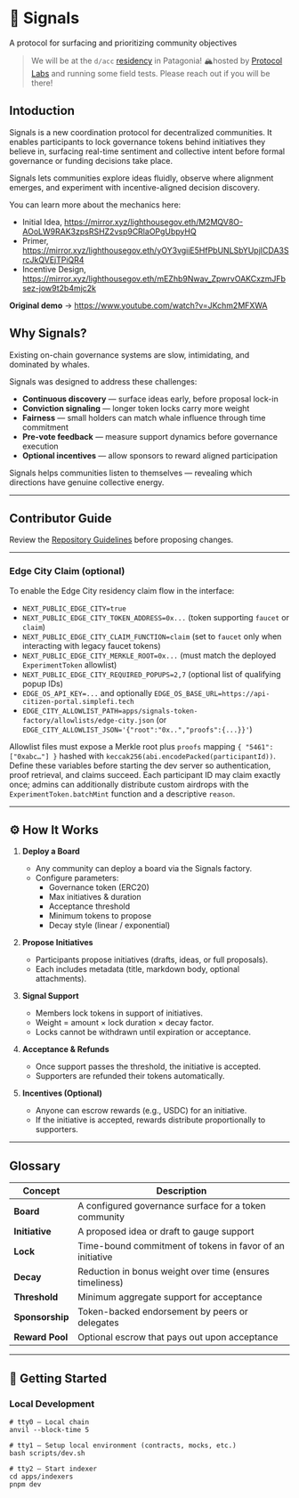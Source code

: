 # 📡 Signals

A protocol for surfacing and prioritizing community objectives

> We will be at the `d/acc` [residency](https://x.com/LighthouseGov/status/1973754291744886846) in Patagonia! 🏔️hosted by [Protocol Labs](https://github.com/protocol) and running some field tests. Please reach out if you will be there!

## Intoduction

Signals is a new coordination protocol for decentralized communities.
It enables participants to lock governance tokens behind initiatives they believe in, surfacing real-time sentiment and collective intent before formal governance or funding decisions take place.

Signals lets communities explore ideas fluidly, observe where alignment emerges, and experiment with incentive-aligned decision discovery.

You can learn more about the mechanics here:

- Initial Idea, <https://mirror.xyz/lighthousegov.eth/M2MQV8O-AOoLW9RAK3zpsRSHZ2vsp9CRlaOPgUbpyHQ>
- Primer, <https://mirror.xyz/lighthousegov.eth/yOY3vgiiE5HfPbUNLSbYUpjICDA3SrcJkQVEjTPiQR4>
- Incentive Design, <https://mirror.xyz/lighthousegov.eth/mEZhb9Nwav_ZpwrvOAKCxzmJFbsez-jow9t2b4mjc2k>

**Original demo** → <https://www.youtube.com/watch?v=JKchm2MFXWA>

## Why Signals?

Existing on-chain governance systems are slow, intimidating, and dominated by whales.

Signals was designed to address these challenges:

- **Continuous discovery** — surface ideas early, before proposal lock-in
- **Conviction signaling** — longer token locks carry more weight
- **Fairness** — small holders can match whale influence through time commitment
- **Pre-vote feedback** — measure support dynamics before governance execution
- **Optional incentives** — allow sponsors to reward aligned participation

Signals helps communities listen to themselves — revealing which directions have genuine collective energy.

---

## Contributor Guide

Review the [Repository Guidelines](AGENTS.md) before proposing changes.

---

### Edge City Claim (optional)

To enable the Edge City residency claim flow in the interface:

- `NEXT_PUBLIC_EDGE_CITY=true`
- `NEXT_PUBLIC_EDGE_CITY_TOKEN_ADDRESS=0x...` (token supporting `faucet` or `claim`)
- `NEXT_PUBLIC_EDGE_CITY_CLAIM_FUNCTION=claim` (set to `faucet` only when interacting with legacy faucet tokens)
- `NEXT_PUBLIC_EDGE_CITY_MERKLE_ROOT=0x...` (must match the deployed `ExperimentToken` allowlist)
- `NEXT_PUBLIC_EDGE_CITY_REQUIRED_POPUPS=2,7` (optional list of qualifying popup IDs)
- `EDGE_OS_API_KEY=...` and optionally `EDGE_OS_BASE_URL=https://api-citizen-portal.simplefi.tech`
- `EDGE_CITY_ALLOWLIST_PATH=apps/signals-token-factory/allowlists/edge-city.json` (or `EDGE_CITY_ALLOWLIST_JSON='{"root":"0x..","proofs":{...}}'`)

Allowlist files must expose a Merkle root plus `proofs` mapping `{ "5461": ["0xabc…"] }` hashed with `keccak256(abi.encodePacked(participantId))`. Define these variables before starting the dev server so authentication, proof retrieval, and claims succeed. Each participant ID may claim exactly once; admins can additionally distribute custom airdrops with the `ExperimentToken.batchMint` function and a descriptive `reason`.

---

## ⚙️ How It Works

1. **Deploy a Board**
   - Any community can deploy a board via the Signals factory.
   - Configure parameters:
     - Governance token (ERC20)
     - Max initiatives & duration
     - Acceptance threshold
     - Minimum tokens to propose
     - Decay style (linear / exponential)

2. **Propose Initiatives**
   - Participants propose initiatives (drafts, ideas, or full proposals).
   - Each includes metadata (title, markdown body, optional attachments).

3. **Signal Support**
   - Members lock tokens in support of initiatives.
   - Weight = amount × lock duration × decay factor.
   - Locks cannot be withdrawn until expiration or acceptance.

4. **Acceptance & Refunds**
   - Once support passes the threshold, the initiative is accepted.
   - Supporters are refunded their tokens automatically.

5. **Incentives (Optional)**
   - Anyone can escrow rewards (e.g., USDC) for an initiative.
   - If the initiative is accepted, rewards distribute proportionally to supporters.

---

## Glossary

<!-- TODO move to docs -->

| Concept | Description |
|---------|-------------|
| **Board** | A configured governance surface for a token community |
| **Initiative** | A proposed idea or draft to gauge support |
| **Lock** | Time-bound commitment of tokens in favor of an initiative |
| **Decay** | Reduction in bonus weight over time (ensures timeliness) |
| **Threshold** | Minimum aggregate support for acceptance |
| **Sponsorship** | Token-backed endorsement by peers or delegates |
| **Reward Pool** | Optional escrow that pays out upon acceptance |

---

## 🚀 Getting Started

### Local Development

```shell
# tty0 – Local chain
anvil --block-time 5

# tty1 – Setup local environment (contracts, mocks, etc.)
bash scripts/dev.sh

# tty2 – Start indexer
cd apps/indexers
pnpm dev
```
